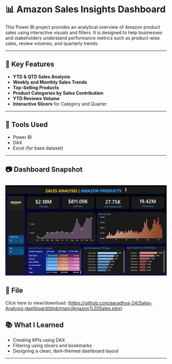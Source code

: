 # 📊 Amazon Sales Insights Dashboard

This Power BI project provides an analytical overview of Amazon product sales using interactive visuals and filters. It is designed to help businesses and stakeholders understand performance metrics such as product-wise sales, review volumes, and quarterly trends.

---

## 📌 Key Features

- **YTD & QTD Sales Analysis**
- **Weekly and Monthly Sales Trends**
- **Top-Selling Products**
- **Product Categories by Sales Contribution**
- **YTD Reviews Volume**
- **Interactive Slicers** for Category and Quarter

---

## 🧰 Tools Used

- Power BI
- DAX
- Excel (for base dataset)

---

## 📷 Dashboard Snapshot

![Dashboard Snapshot](https://github.com/aaradhya-24/Sales-Analysis-dashboard/blob/main/Snapshot%20of%20the%20dashboard.png)
---

 ## 📁 File
 Click here to view/download: (https://github.com/aaradhya-24/Sales-Analysis-dashboard/blob/main/Amazon%20Sales.pbix)


## 📚 What I Learned

- Creating KPIs using DAX
- Filtering using slicers and bookmarks
- Designing a clean, dark-themed dashboard layout

---

